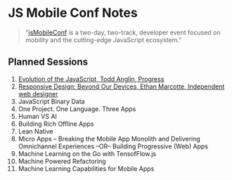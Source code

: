 # JS Mobile Conf Notes

> "[jsMobileConf](https://jsmobileconf.com/) is a two-day, two-track, developer event focused on mobility and the cutting-edge JavaScript ecosystem."

## Planned Sessions

1. [Evolution of the JavaScript, Todd Anglin, Progress](./evolution-of-js.md)
1. [Responsive Design: Beyond Our Devices, Ethan Marcotte, Independent web designer](./responsive-design.md)
1. JavaScript Binary Data
1. One Project. One Language. Three Apps
1. Human VS AI
1. Building Rich Offline Apps
1. Lean Native
1. Micro Apps – Breaking the Mobile App Monolith and Delivering Omnichannel Experiences –OR– Building Progressive (Web) Apps
1. Machine Learning on the Go with TensofFlow.js
1. Machine Powered Refactoring
1. Machine Learning Capabilities for Mobile Apps
